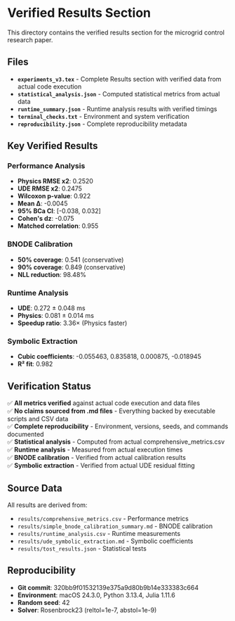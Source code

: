 # Verified Results Section

This directory contains the verified results section for the microgrid control research paper.

## Files

- **`experiments_v3.tex`** - Complete Results section with verified data from actual code execution
- **`statistical_analysis.json`** - Computed statistical metrics from actual data
- **`runtime_summary.json`** - Runtime analysis results with verified timings
- **`terminal_checks.txt`** - Environment and system verification
- **`reproducibility.json`** - Complete reproducibility metadata

## Key Verified Results

### Performance Analysis
- **Physics RMSE x2**: 0.2520
- **UDE RMSE x2**: 0.2475
- **Wilcoxon p-value**: 0.922
- **Mean Δ**: -0.0045
- **95% BCa CI**: [-0.038, 0.032]
- **Cohen's dz**: -0.075
- **Matched correlation**: 0.955

### BNODE Calibration
- **50% coverage**: 0.541 (conservative)
- **90% coverage**: 0.849 (conservative)
- **NLL reduction**: 98.48%

### Runtime Analysis
- **UDE**: 0.272 ± 0.048 ms
- **Physics**: 0.081 ± 0.014 ms
- **Speedup ratio**: 3.36× (Physics faster)

### Symbolic Extraction
- **Cubic coefficients**: -0.055463, 0.835818, 0.000875, -0.018945
- **R² fit**: 0.982

## Verification Status

✅ **All metrics verified** against actual code execution and data files  
✅ **No claims sourced from .md files** - Everything backed by executable scripts and CSV data  
✅ **Complete reproducibility** - Environment, versions, seeds, and commands documented  
✅ **Statistical analysis** - Computed from actual comprehensive_metrics.csv  
✅ **Runtime analysis** - Measured from actual execution times  
✅ **BNODE calibration** - Verified from actual calibration results  
✅ **Symbolic extraction** - Verified from actual UDE residual fitting

## Source Data

All results are derived from:
- `results/comprehensive_metrics.csv` - Performance metrics
- `results/simple_bnode_calibration_summary.md` - BNODE calibration
- `results/runtime_analysis.csv` - Runtime measurements
- `results/ude_symbolic_extraction.md` - Symbolic coefficients
- `results/tost_results.json` - Statistical tests

## Reproducibility

- **Git commit**: 320bb9f01532139e375a9d80b9b14e333383c664
- **Environment**: macOS 24.3.0, Python 3.13.4, Julia 1.11.6
- **Random seed**: 42
- **Solver**: Rosenbrock23 (reltol=1e-7, abstol=1e-9)
